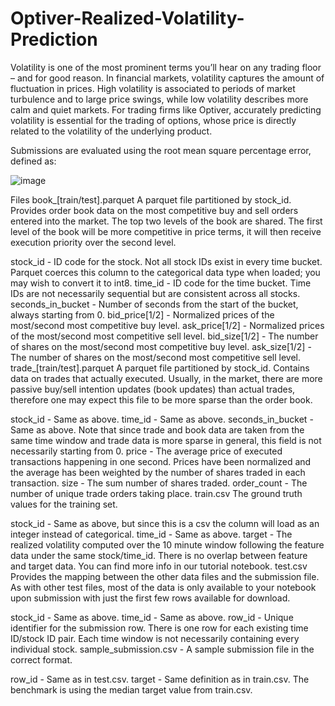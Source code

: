 # Optiver-Realized-Volatility-Prediction
Volatility is one of the most prominent terms you’ll hear on any trading floor – and for good reason. In financial markets, volatility captures the amount of fluctuation in prices. High volatility is associated to periods of market turbulence and to large price swings, while low volatility describes more calm and quiet markets. For trading firms like Optiver, accurately predicting volatility is essential for the trading of options, whose price is directly related to the volatility of the underlying product.

Submissions are evaluated using the root mean square percentage error, defined as:

![image](https://user-images.githubusercontent.com/76503442/124525476-0c531780-ddc5-11eb-9d4b-8e5690383bc0.png)

Files
book_[train/test].parquet A parquet file partitioned by stock_id. Provides order book data on the most competitive buy and sell orders entered into the market. The top two levels of the book are shared. The first level of the book will be more competitive in price terms, it will then receive execution priority over the second level.

stock_id - ID code for the stock. Not all stock IDs exist in every time bucket. Parquet coerces this column to the categorical data type when loaded; you may wish to convert it to int8.
time_id - ID code for the time bucket. Time IDs are not necessarily sequential but are consistent across all stocks.
seconds_in_bucket - Number of seconds from the start of the bucket, always starting from 0.
bid_price[1/2] - Normalized prices of the most/second most competitive buy level.
ask_price[1/2] - Normalized prices of the most/second most competitive sell level.
bid_size[1/2] - The number of shares on the most/second most competitive buy level.
ask_size[1/2] - The number of shares on the most/second most competitive sell level.
trade_[train/test].parquet A parquet file partitioned by stock_id. Contains data on trades that actually executed. Usually, in the market, there are more passive buy/sell intention updates (book updates) than actual trades, therefore one may expect this file to be more sparse than the order book.

stock_id - Same as above.
time_id - Same as above.
seconds_in_bucket - Same as above. Note that since trade and book data are taken from the same time window and trade data is more sparse in general, this field is not necessarily starting from 0.
price - The average price of executed transactions happening in one second. Prices have been normalized and the average has been weighted by the number of shares traded in each transaction.
size - The sum number of shares traded.
order_count - The number of unique trade orders taking place.
train.csv The ground truth values for the training set.

stock_id - Same as above, but since this is a csv the column will load as an integer instead of categorical.
time_id - Same as above.
target - The realized volatility computed over the 10 minute window following the feature data under the same stock/time_id. There is no overlap between feature and target data. You can find more info in our tutorial notebook.
test.csv Provides the mapping between the other data files and the submission file. As with other test files, most of the data is only available to your notebook upon submission with just the first few rows available for download.

stock_id - Same as above.
time_id - Same as above.
row_id - Unique identifier for the submission row. There is one row for each existing time ID/stock ID pair. Each time window is not necessarily containing every individual stock.
sample_submission.csv - A sample submission file in the correct format.

row_id - Same as in test.csv.
target - Same definition as in train.csv. The benchmark is using the median target value from train.csv.
